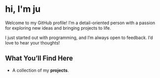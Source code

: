 # hi, I'm ju

Welcome to my GitHub profile! I’m a detail-oriented person with a passion for exploring new ideas and bringing projects to life.

I just started out with programming, and I’m always open to feedback. I’d love to hear your thoughts!

## What You’ll Find Here
- A collection of my **projects**.
